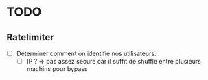 # TODO

## Ratelimiter

- [ ] Déterminer comment on identifie nos utilisateurs.
  - [ ] IP ? => pas assez secure car il suffit de shuffle entre plusieurs machins pour bypass
